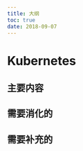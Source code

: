 ```yaml
---
title: 大纲
toc: true
date: 2018-09-07
---
```

# Kubernetes

## 主要内容





## 需要消化的




## 需要补充的
